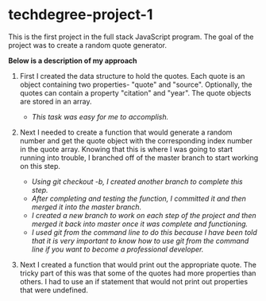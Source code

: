 # techdegree-project-1
This is the first project in the full stack JavaScript program.  The goal of the project was to create a random quote generator.

**Below is a description of my approach**
1. First I created the data structure to hold the quotes.  Each quote is an object containing two properties- "quote" and "source".  Optionally, the quotes can contain a property "citation" and "year".  The quote objects are stored in an array.
    - *This task was easy for me to accomplish.*

2. Next I needed to create a function that would generate a random number and get the quote object with the corresponding index number in the quote array.  Knowing that this is where I was going to start running into trouble, I branched off of the master branch to start working on this step.
    - *Using git checkout -b, I created another branch to complete this step.*
    - *After completing and testing the function, I committed it and then merged it into the master branch.*
    - *I created a new branch to work on each step of the project and then merged it back into master once it was complete and functioning.*
    - *I used git from the command line to do this because I have been told that it is very important to know how to use git from the command line if you want to become a professional developer.*

3. Next I created a function that would print out the appropriate quote.  The tricky part of this was that some of the quotes had more properties than others.  I had to use an if statement that would not print out properties that were undefined.
